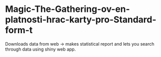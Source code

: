 # Magic-The-Gathering-ov-en-platnosti-hrac-karty-pro-Standard-form-t
Downloads data from web -> makes statistical report and lets you search through data using shiny web app.
